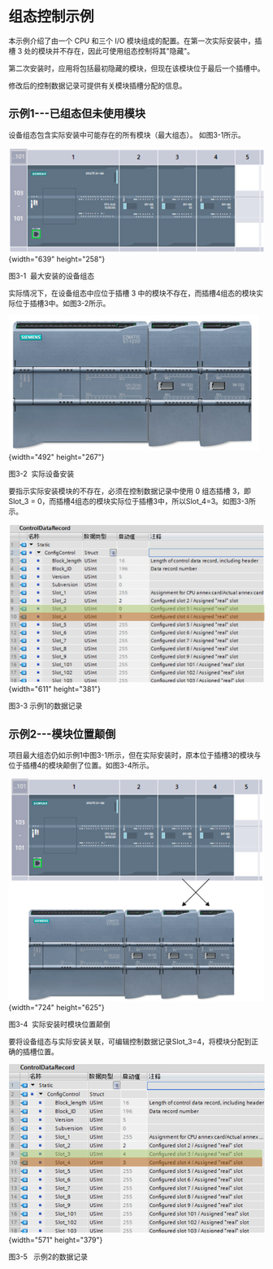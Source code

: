 # 组态控制示例

本示例介绍了由一个 CPU 和三个 I/O
模块组成的配置。在第一次实际安装中，插槽 3
处的模块并不存在，因此可使用组态控制将其"隐藏"。 

第二次安装时，应用将包括最初隐藏的模块，但现在该模块位于最后一个插槽中。

修改后的控制数据记录可提供有关模块插槽分配的信息。

## 示例1---已组态但未使用模块

设备组态包含实际安装中可能存在的所有模块（最大组态）。 如图3-1所示。

![](images/pic3-1.png){width="639" height="258"}

图3-1  最大安装的设备组态

实际情况下，在设备组态中应位于插槽 3
中的模块不存在，而插槽4组态的模块实际位于插槽3中。如图3-2所示。

![](images/pic3-2.png){width="492" height="267"}

图3-2  实际设备安装

要指示实际安装模块的不存在，必须在控制数据记录中使用 0 组态插槽
3，即Slot_3 =
0，而插槽4组态的模块实际位于插槽3中，所以Slot_4=3。如图3-3所示。

![](images/pic3-3.png){width="611" height="381"}

图3-3 示例1的数据记录

## 示例2---模块位置颠倒

项目最大组态仍如示例1中图3-1所示，但在实际安装时，原本位于插槽3的模块与位于插槽4的模块颠倒了位置。如图3-4所示。

![](images/pic3-4.png){width="724" height="625"}

图3-4  实际安装时模块位置颠倒

要将设备组态与实际安装关联，可编辑控制数据记录Slot_3=4，将模块分配到正确的插槽位置。

![](images/pic3-5.png){width="571" height="379"}

图3-5   示例2的数据记录
